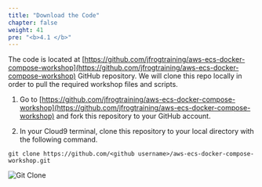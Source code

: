 ```yaml
---
title: "Download the Code"
chapter: false
weight: 41
pre: "<b>4.1 </b>"
---
```


The code is located at [https://github.com/jfrogtraining/aws-ecs-docker-compose-workshop](https://github.com/jfrogtraining/aws-ecs-docker-compose-workshop) GitHub repository. We will clone this repo locally in order to pull the required workshop files and scripts. 

1. Go to [https://github.com/jfrogtraining/aws-ecs-docker-compose-workshop](https://github.com/jfrogtraining/aws-ecs-docker-compose-workshop) and fork this repository to your GitHub account.

2. In your Cloud9 terminal, clone this repository to your local directory with the following command.

``
git clone https://github.com/<github username>/aws-ecs-docker-compose-workshop.git
``


![Git Clone](/images/git-clone-ecs.png)
